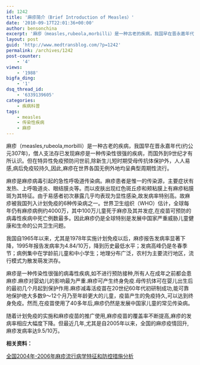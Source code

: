 ```yaml
---
id: 1242
title: '麻疹简介（Brief Introduction of Measles）'
date: '2010-09-17T22:01:36+00:00'
author: bensonchina
excerpt: '麻疹（measles,rubeola,morbilli）是一种古老的疾病，我国早在晋永嘉年代(约公元307年)，僧人支法存已发现麻疹是一种传染性很强的疾病，而国外到9世纪才有所认识。但在特异性免疫预防问世前,除新生儿短时期受母传抗体保护外，人人易感,病后免疫较持久,因此,麻疹在世界各国无例外地均呈典型周期性流行。'
layout: post
guid: 'http://www.medtransblog.com/?p=1242'
permalink: /archives/1242
post-counter:
    - '4'
views:
    - '1988'
bigfa_ding:
    - '1'
dsq_thread_id:
    - '6339139605'
categories:
    - 疾病科普
tags:
    - measles
    - 传染性疾病
    - 麻疹
---
```


麻疹（measles,rubeola,morbilli）是一种古老的疾病，我国早在晋永嘉年代(约公元307年)，僧人支法存已发现麻疹是一种传染性很强的疾病，而国外到9世纪才有所认识。但在特异性免疫预防问世前,除新生儿短时期受母传抗体保护外，人人易感,病后免疫较持久,因此,麻疹在世界各国无例外地均呈典型周期性流行。

麻疹是麻疹病毒引起的急性呼吸道传染病。麻疹患者是惟一的传染源，主要症状有发热、上呼吸道炎、眼结膜炎等。而以皮肤出现红色斑丘疹和颊粘膜上有麻疹粘膜斑为其特征。由于易感者初次暴露几乎均表现为显性感染,故发病率特别高。故麻疹被我国列入计划免疫的6种传染病之一。世界卫生组织（WHO）估计，全球每年仍有麻疹病例约4000万，其中100万儿童死于麻疹及其并发症,在疫苗可预防的病毒性疾病中死亡例数最多。因此麻疹仍是全球特别是发展中国家严重威胁儿童健康和生命的公共卫生问题。

我国自1965年以来，尤其是1978年实施计划免疫以后，麻疹报告发病率显著下降，1995年报告发病率为4.84/10万，降到历史最低水平；发病高峰仍是冬春季节；病例集中在学龄前儿童和中小学生；地理分布广泛，农村为主要流行地区，流行模式为散发萌发洪存。

麻疹是一种传染性很强的病毒性疾病,如不进行预防接种,所有人在成年之前都会患麻疹.麻疹对婴幼儿的影响最为严重.麻疹可产生终身免疫.母传抗体可在婴儿出生后的最初几个月起到保护作用.麻疹减毒活疫苗在20世纪60年代初研制成功,能可靠地保护绝大多数9～12个月乃至年龄更大的儿童，疫苗产生的免疫持久,可以达到终身免疫。然而,在疫苗使用了40多年后,麻疹仍然是发展中国家儿童的常见传染病。

随着计划免疫的实施和麻疹疫苗的推广使用,麻疹疫苗的覆盖率不断提高,麻疹的发病率相应大幅度下降。但最近几年,尤其是自2005年以来，全国的麻疹疫情回升,麻疹发病率达9.5/10万。

**相关资料：**

[全国2004年-2006年麻疹流行病学特征和防控措施分析](http://d.wanfangdata.com.cn/Periodical_zgjhmy200605001.aspx)